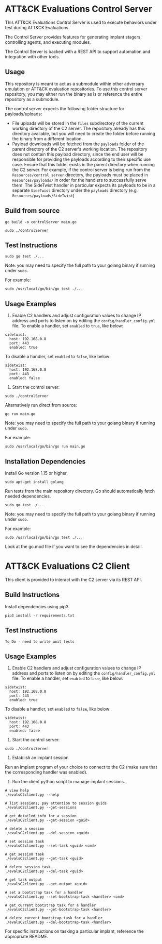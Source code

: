 # ATT&CK Evaluations Control Server

This ATT&CK Evaluations Control Server is used to execute behaviors under test during ATT&CK Evaluations.

The Control Server provides features for generating implant stagers, controlling agents, and executing modules.

The Control Server is backed with a REST API to support automation and integration with other tools.

## Usage
This repository is meant to act as a submodule within other adversary emulation or ATT&CK evaluation repositories. To use this control server repository, you may either run the binary as is or reference the entire repository as a submodule.

The control server expects the following folder structure for payloads/uploads:
- File uploads will be stored in the `files` subdirectory of the current working directory of the C2 server. The repository already has this directory available, but you will need to create the folder before running the binary from a different location.
- Payload downloads will be fetched from the `payloads` folder of the parent directory of the C2 server's working location. The repository does not contain this payload directory, since the end user will be responsible for providing the payloads according to their specific use case. Ensure that this folder exists in the parent directory when running the C2 server. For example, if the control server is being run from the `Resources/control_server` directory, the payloads must be placed in `Resources/payloads/` in order for the handlers to successfully serve them. The SideTwist handler in particular expects its payloads to be in a separate `SideTwist` directory under the `payloads` directory (e.g. `Resources/payloads/SideTwist`)

## Build from source

```
go build -o controlServer main.go
```

```
sudo ./controlServer
```

## Test Instructions

```
sudo go test ./...
```
Note: you may need to specify the full path to your golang binary if running under `sudo`.

For example: 
```
sudo /usr/local/go/bin/go test ./...
```

## Usage Examples
1. Enable C2 handlers and adjust configuration values to change IP address and ports to listen on by editing the `config/handler_config.yml` file. 
To enable a handler, set `enabled` to `true`, like below:
```
sidetwist:
  host: 192.168.0.8
  port: 443
  enabled: true
```

To disable a handler, set `enabled` to `false`, like below:
```
sidetwist:
  host: 192.168.0.8
  port: 443
  enabled: false
```

1. Start the control server:

```
sudo ./controlServer
```

Alternatively run direct from source:

```
go run main.go
```

Note: you may need to specify the full path to your golang binary if running under `sudo`.

For example: 
```
sudo /usr/local/go/bin/go run main.go
```


## Installation Dependencies

Install Go version 1.15 or higher.

```
sudo apt-get install golang
```

Run tests from the main repository directory. Go should automatically fetch needed dependencies.

```
sudo go test ./...
```

Note: you may need to specify the full path to your golang binary if running under `sudo`.

For example: 
```
sudo /usr/local/go/bin/go test ./...
```

Look at the go.mod file if you want to see the dependencies in detail.

# ATT&CK Evaluations C2 Client

This client is provided to interact with the C2 server via its REST API.

## Build Instructions

Install dependencies using pip3:

```
pip3 install -r requirements.txt
```

## Test Instructions

```
To Do - need to write unit tests
```

## Usage Examples
1. Enable C2 handlers and adjust configuration values to change IP address and ports to listen on by editing the `config/handler_config.yml` file. 
To enable a handler, set `enabled` to `true`, like below:
```
sidetwist:
  host: 192.168.0.8
  port: 443
  enabled: true
```

To disable a handler, set `enabled` to `false`, like below:
```
sidetwist:
  host: 192.168.0.8
  port: 443
  enabled: false
```

1. Start the control server:

```
sudo ./controlServer
```

1. Establish an implant session

Run an implant program of your choice to connect to the C2 (make sure that the corresponding handler was enabled). 

1. Run the client python script to manage implant sessions.

```
# view help
./evalsC2client.py --help

# list sessions; pay attention to session guids
./evalsC2client.py --get-sessions

# get detailed info for a session
./evalsC2client.py --get-session <guid>

# delete a session
./evalsC2client.py --del-session <guid>

# set session task
./evalsC2client.py --set-task <guid> <cmd>

# get session task
./evalsC2client.py --get-task <guid>

# delete session task
./evalsC2client.py --del-task <guid>

# get task output
./evalsC2client.py --get-output <guid>

# set a bootstrap task for a handler
./evalsC2client.py --set-bootstrap-task <handler> <cmd>

# get current bootstrap task for a handler
./evalsC2client.py --get-bootstrap-task <handler>

# delete current bootstrap task for a handler
./evalsC2client.py --del-bootstrap-task <handler>
```

For specific instructions on tasking a particular implant, reference the appropriate README.

